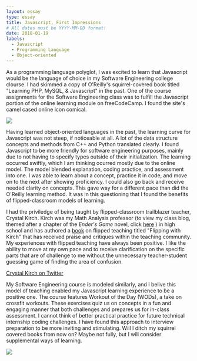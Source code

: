 ```yaml
---
layout: essay
type: essay
title: Javascript, First Impressions
# All dates must be YYYY-MM-DD format!
date: 2018-01-19
labels:
  - Javascript
  - Programming Language
  - Object-oriented
---
```


As a programming language polyglot, I was excited to learn that Javascript would be the language of choice in my Software Engineering college clourse. I had skimmed a copy of O'Reilly's squirrel-covered book titled "Learning PHP, MySQL, & Javascript" in the past. One of the course assignments for the Software Engineering class was to fulfill the Javascript portion of the online learning module on freeCodeCamp. I found the site's camel cased online icon comical.

<div class="ui small rounded images">
  <img class="ui image" src="../images/Screen Shot 2018-01-22 at 5.53.57 AM.png">
</div>

Having learned object-oriented languages in the past, the learning curve for Javascript was not steep, if noticeable at all. A lot of the data structure concepts and methods from C++ and Python translated clearly. I found Javascript to be more friendly for software engineering purposes, mainly due to not having to specify types outside of their initialization. The learning occurred swiftly, which I am thinking ocurred mostly due to the online model. The model blended explanation, coding practice, and assessment into one. I was able to learn about a concept, practice it in code, and move on to the next after showing proficiency. I could also go back and receive needed clarity on concepts. This gave way for a different pace than did the O'Reilly learning method. It was in this questioning that I found the benefits of flipped-classroom models of learning. 

I had the priviledge of being taught by flipped-classroom trailblazer teacher, Crystal Kirch. Kirch was my Math Analysis professor (to view my class blog, themed after a chapter of the *Ender's Game* novel, click [here](http://ivanlperiod4.blogspot.com/) ) in high school and has authored a [book](https://www.barnesandnoble.com/w/flipping-with-kirch-crystal-kirch/1123824703?ean=9780692661901&st=PLA&sid=BNB_DRS_New+Core+Shopping+Books_00000000&2sid=Google_&sourceId=PLGoP164972&gclid=EAIaIQobChMIk9P95_nr2AIVmMBkCh11fwi1EAkYASABEgLWYPD_BwE) on flipped teaching titled "Flipping with Kirch" that has received praise and critiques within the teaching community. My experiences with flipped teaching have always been positive. I like the ability to move at my own pace and to receive clarification on the specific parts that are of challenge to me without the unnecessary teacher-student guessing game of finding the area of confusion. 

<a href="https://twitter.com/crystalkirch?lang=en"><i class="large twitter icon "></i>Crystal Kirch on Twitter</a>


My Software Engineering course is modeled similarly, and I belive this model of teaching enabled my Javascript learning experience to be a positive one. The course features Workout of the Day (WODs), a take on crossfit workouts. These exercises quiz us on concepts in a fun and engaging manner that both challenges and prepares us for in-class assessment. I cannot think of better practical practice for future technical internship coding challenges. I have found this approach to interview preparation to be more inviting and stimulating. Will I ditch my squirrel covered books from now on? Maybe not fully, but I will consider supplemental ways of learning. 

<div class="ui small rounded images">
  <img class="ui image" src="../images/IMG_3011.JPG">
</div>
